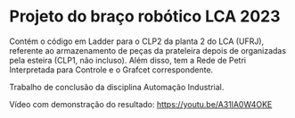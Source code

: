 # Projeto do braço robótico LCA 2023

Contém o código em Ladder para o CLP2 da planta 2 do LCA (UFRJ), referente ao armazenamento de peças da prateleira depois de organizadas pela esteira (CLP1, não incluso). Além disso, tem a Rede de Petri Interpretada para Controle e o Grafcet correspondente.

Trabalho de conclusão da disciplina Automação Industrial.

Vídeo com demonstração do resultado: https://youtu.be/A31lA0W4OKE
